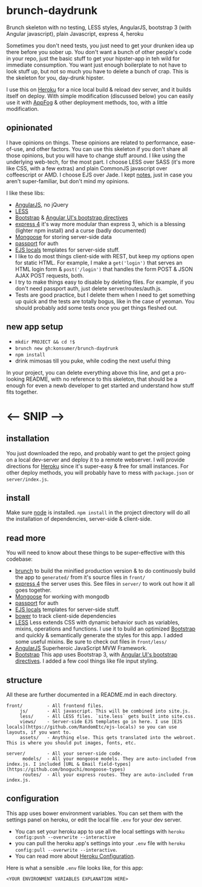 # brunch-daydrunk

Brunch skeleton with no testing, LESS styles, AngularJS, bootstrap 3 (with Angular javascript), plain Javascript, express 4, heroku

Sometimes you don't need tests, you just need to get your drunken idea up there before you sober up. You don't want a bunch of other people's code in your repo, just the basic stuff to get your hipster-app in teh wild for immediate consumption. You want just enough boilerplate to not have to look stuff up, but not so much you have to delete a bunch of crap. This is the skeleton for you, day-drunk hipster.

I use this on [Heroku](http://www.heroku.com/) for a nice local build & reload dev server, and it builds itself on deploy. With simple modification (discussed below) you can easily use it with [AppFog](https://www.appfog.com/) & other deployment methods, too, with a little modification.

## opinionated

I have opinions on things. These opinions are related to performance, ease-of-use, and other factors. You can use this skeleton if you don't share all those opinions, but you will have to change stuff around. I like using the underlying web-tech, for the most part. I choose LESS over SASS (it's more like CSS, with a few extras) and plain CommonJS javascript over coffeescript or AMD. I choose EJS over Jade. I kept [notes](https://github.com/konsumer/brunch-daydrunk/wiki/Dev-Notes), just in case you aren't super-familiar, but don't mind my opinions.

I like these libs:

*  [AngularJS](https://angularjs.org/), no jQuery
*  [LESS](http://lesscss.org/)
*  [Bootstrap](http://getbootstrap.com/) & [Angular UI's bootstrap directives](http://angular-ui.github.io/bootstrap/)
*  [express 4](http://expressjs.com/) it's way more modular than express 3, which is a blessing (lighter npm install) and a curse (badly documented)
*  [Mongoose](http://mongoosejs.com/) for storing server-side data
*  [passport](http://passportjs.org/) for auth
*  [EJS locals](https://github.com/RandomEtc/ejs-locals) templates for server-side stuff.
*  I like to do most things client-side with REST, but keep my options open for static HTML. For example, I make a `get('login')` that serves an HTML login form & `post('/login')` that handles the form POST & JSON AJAX POST requests, both.
*  I try to make things easy to disable by deleting files. For example,  if you don't need passport auth, just delete server/routes/auth.js.
*  Tests are good practice, but I delete them when I need to get something up quick and the tests are totally bogus, like in the case of yeoman. You should probably add some tests once you get things fleshed out.

## new app setup

*  `mkdir PROJECT && cd !$`
*  `brunch new gh:konsumer/brunch-daydrunk`
*  `npm install`
*  drink mimosas till you puke, while coding the next useful thing

In your project, you can delete everything above this line, and get a pro-looking README, with no reference to this skeleton, that should be a enough for even a newb developer to get started and understand how stuff fits together.

# <-- SNIP -->

## installation

You just downloaded the repo, and probably want to get the project going on a local dev-server and deploy it to a remote webserver.  I will provide directions for [Heroku](http://www.heroku.com/) since it's super-easy & free for small instances. For other deploy methods, you will probably have to mess with `package.json` or `server/index.js`.

## install

Make sure [node](http://nodejs.org/) is installed. `npm install` in the project directory will do all the installation of dependencies, server-side & client-side.

## read more

You will need to know about these things to be super-effective with this codebase:

*  [brunch](http://brunch.io/) to build the minified production version & to do continuosly build the app to `generated/` from it's source files in `front/`
*  [express 4](http://expressjs.com/) the server uses this. See files in `server/` to work out how it all goes together.
*  [Mongoose](http://mongoosejs.com/) for working with mongodb
*  [passport](http://passportjs.org/) for auth
*  [EJS locals](https://github.com/RandomEtc/ejs-locals) templates for server-side stuff.
*  [bower](http://bower.io/) to track client-side dependencies
*  [LESS](http://lesscss.org/) Less extends CSS with dynamic behavior such as variables, mixins, operations and functions. I use it to build an optimized [Bootstrap](http://getbootstrap.com/) and quickly & semantically generate the styles for this app.  I added some useful mixins. Be sure to check out files in `front/less/`
*  [AngularJS](https://angularjs.org/) Superheroic JavaScript MVW Framework.
*  [Bootstrap](http://getbootstrap.com/) This app uses Bootstrap 3, with [Angular UI's bootstrap directives](http://angular-ui.github.io/bootstrap/). I added a few cool things like file input styling.

## structure

All these are further documented in a README.md in each directory.

```
front/         - All frontend files.
	 js/       - All javascript. This will be combined into site.js.
	 less/     - All LESS files. `site.less` gets built into site.css.
	 views/    - Server-side EJS templates go in here. I use [EJS locals](https://github.com/RandomEtc/ejs-locals) so you can use layouts, if you want to.
	 assets/   - Anything else. This gets translated into the webroot. This is where you should put images, fonts, etc.

server/        - All your server-side code.
	  models/  - All your mongoose models. They are auto-included from index.js. I included [URL & Email field-types](https://github.com/bnoguchi/mongoose-types)
	  routes/  - All your express routes. They are auto-included from index.js.
```

## configuration

This app uses bower environment variables. You can set them with the settings panel on heroku, or edit the local file `.env` for your dev server.

*  You can set your heroku app to use all the local settings with `heroku config:push --overwrite --interactive`
*  you can pull the heroku app's settings into  your `.env` file with `heroku config:pull --overwrite --interactive`.
*  You can read more about [Heroku Configuration](https://devcenter.heroku.com/articles/config-vars).

Here is what a sensible `.env` file looks like, for this app:
```
<YOUR ENVIRONMENT VARIABLES EXPLANATION HERE>
```

